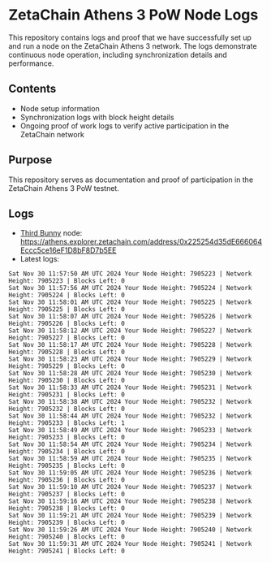 # ZetaChain Athens 3 PoW Node Logs
This repository contains logs and proof that we have successfully set up and run a node on the ZetaChain Athens 3 network. The logs demonstrate continuous node operation, including synchronization details and performance.

## Contents
- Node setup information
- Synchronization logs with block height details
- Ongoing proof of work logs to verify active participation in the ZetaChain network

## Purpose
This repository serves as documentation and proof of participation in the ZetaChain Athens 3 PoW testnet.

## Logs

- [Third Bunny](https://thirdbunny.xyz/) node: https://athens.explorer.zetachain.com/address/0x225254d35dE666064Eccc5ce16eF1D8bF8D7b5EE
- Latest logs:
```
Sat Nov 30 11:57:50 AM UTC 2024 Your Node Height: 7905223 | Network Height: 7905223 | Blocks Left: 0
Sat Nov 30 11:57:56 AM UTC 2024 Your Node Height: 7905224 | Network Height: 7905224 | Blocks Left: 0
Sat Nov 30 11:58:01 AM UTC 2024 Your Node Height: 7905225 | Network Height: 7905225 | Blocks Left: 0
Sat Nov 30 11:58:07 AM UTC 2024 Your Node Height: 7905226 | Network Height: 7905226 | Blocks Left: 0
Sat Nov 30 11:58:12 AM UTC 2024 Your Node Height: 7905227 | Network Height: 7905227 | Blocks Left: 0
Sat Nov 30 11:58:17 AM UTC 2024 Your Node Height: 7905228 | Network Height: 7905228 | Blocks Left: 0
Sat Nov 30 11:58:23 AM UTC 2024 Your Node Height: 7905229 | Network Height: 7905229 | Blocks Left: 0
Sat Nov 30 11:58:28 AM UTC 2024 Your Node Height: 7905230 | Network Height: 7905230 | Blocks Left: 0
Sat Nov 30 11:58:33 AM UTC 2024 Your Node Height: 7905231 | Network Height: 7905231 | Blocks Left: 0
Sat Nov 30 11:58:38 AM UTC 2024 Your Node Height: 7905232 | Network Height: 7905232 | Blocks Left: 0
Sat Nov 30 11:58:44 AM UTC 2024 Your Node Height: 7905232 | Network Height: 7905233 | Blocks Left: 1
Sat Nov 30 11:58:49 AM UTC 2024 Your Node Height: 7905233 | Network Height: 7905233 | Blocks Left: 0
Sat Nov 30 11:58:54 AM UTC 2024 Your Node Height: 7905234 | Network Height: 7905234 | Blocks Left: 0
Sat Nov 30 11:58:59 AM UTC 2024 Your Node Height: 7905235 | Network Height: 7905235 | Blocks Left: 0
Sat Nov 30 11:59:05 AM UTC 2024 Your Node Height: 7905236 | Network Height: 7905236 | Blocks Left: 0
Sat Nov 30 11:59:10 AM UTC 2024 Your Node Height: 7905237 | Network Height: 7905237 | Blocks Left: 0
Sat Nov 30 11:59:16 AM UTC 2024 Your Node Height: 7905238 | Network Height: 7905238 | Blocks Left: 0
Sat Nov 30 11:59:21 AM UTC 2024 Your Node Height: 7905239 | Network Height: 7905239 | Blocks Left: 0
Sat Nov 30 11:59:26 AM UTC 2024 Your Node Height: 7905240 | Network Height: 7905240 | Blocks Left: 0
Sat Nov 30 11:59:31 AM UTC 2024 Your Node Height: 7905241 | Network Height: 7905241 | Blocks Left: 0
```
